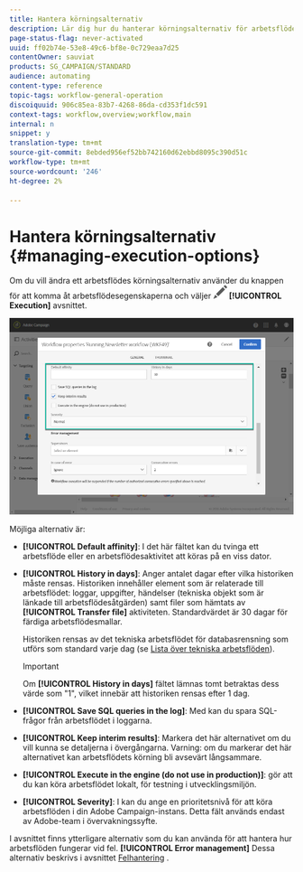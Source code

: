 ```yaml
---
title: Hantera körningsalternativ
description: Lär dig hur du hanterar körningsalternativ för arbetsflöden.
page-status-flag: never-activated
uuid: ff02b74e-53e8-49c6-bf8e-0c729eaa7d25
contentOwner: sauviat
products: SG_CAMPAIGN/STANDARD
audience: automating
content-type: reference
topic-tags: workflow-general-operation
discoiquuid: 906c85ea-83b7-4268-86da-cd353f1dc591
context-tags: workflow,overview;workflow,main
internal: n
snippet: y
translation-type: tm+mt
source-git-commit: 8ebded956ef52bb742160d62ebbd8095c390d51c
workflow-type: tm+mt
source-wordcount: '246'
ht-degree: 2%

---
```



# Hantera körningsalternativ {#managing-execution-options}

Om du vill ändra ett arbetsflödes körningsalternativ använder du knappen för att komma åt arbetsflödesegenskaperna och väljer ![](assets/edit_darkgrey-24px.png) **[!UICONTROL Execution]** avsnittet.

![](assets/wkf_execution_6.png)

Möjliga alternativ är:

* **[!UICONTROL Default affinity]**: I det här fältet kan du tvinga ett arbetsflöde eller en arbetsflödesaktivitet att köras på en viss dator.

* **[!UICONTROL History in days]**: Anger antalet dagar efter vilka historiken måste rensas. Historiken innehåller element som är relaterade till arbetsflödet: loggar, uppgifter, händelser (tekniska objekt som är länkade till arbetsflödesåtgärden) samt filer som hämtats av **[!UICONTROL Transfer file]** aktiviteten. Standardvärdet är 30 dagar för färdiga arbetsflödesmallar.

   Historiken rensas av det tekniska arbetsflödet för databasrensning som utförs som standard varje dag (se [Lista över tekniska arbetsflöden](../../administration/using/technical-workflows.md)).

   >[!IMPORTANT]
   >
   >Om **[!UICONTROL History in days]** fältet lämnas tomt betraktas dess värde som &quot;1&quot;, vilket innebär att historiken rensas efter 1 dag.

* **[!UICONTROL Save SQL queries in the log]**: Med kan du spara SQL-frågor från arbetsflödet i loggarna.

* **[!UICONTROL Keep interim results]**: Markera det här alternativet om du vill kunna se detaljerna i övergångarna. Varning: om du markerar det här alternativet kan arbetsflödets körning bli avsevärt långsammare.

* **[!UICONTROL Execute in the engine (do not use in production)]**: gör att du kan köra arbetsflödet lokalt, för testning i utvecklingsmiljön.

* **[!UICONTROL Severity]**: I kan du ange en prioritetsnivå för att köra arbetsflöden i din Adobe Campaign-instans. Detta fält används endast av Adobe-team i övervakningssyfte.

I avsnittet finns ytterligare alternativ som du kan använda för att hantera hur arbetsflöden fungerar vid fel. **[!UICONTROL Error management]** Dessa alternativ beskrivs i avsnittet [Felhantering](../../automating/using/monitoring-workflow-execution.md#error-management) .
